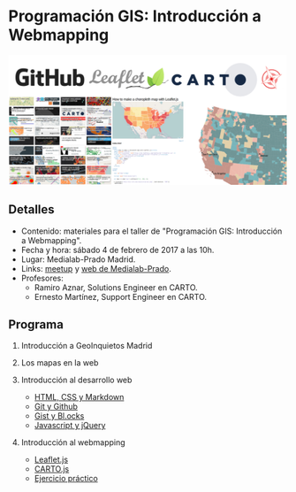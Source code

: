 # Programación GIS: Introducción a Webmapping

![img](img/webmapping.png)

## Detalles

* Contenido: materiales para el taller de "Programación GIS: Introducción a Webmapping".
* Fecha y hora: sábado 4 de febrero de 2017 a las 10h.
* Lugar: Medialab-Prado Madrid.
* Links: [meetup](https://www.meetup.com/es-ES/Geoinquietos-MAD/events/236640373/) y [web de Medialab-Prado](http://medialab-prado.es/article/programacion-gis-i-webmapping).
* Profesores:
  * Ramiro Aznar, Solutions Engineer en CARTO.
  * Ernesto Martínez, Support Engineer en CARTO.

## Programa

1. Introducción a GeoInquietos Madrid

2. Los mapas en la web

3. Introducción al desarrollo web

	* [HTML, CSS y Markdown](secciones/html.md)
	* [Git y Github](secciones/git.md)
	* [Gist y Bl.ocks](secciones/gist.md)
	* [Javascript y jQuery](secciones/javascript.md)

4. Introducción al webmapping

	* [Leaflet.js](secciones/leaflet.md)
	* [CARTO.js](secciones/carto.md)
	* [Ejercicio práctico](secciones/project.md)
  
